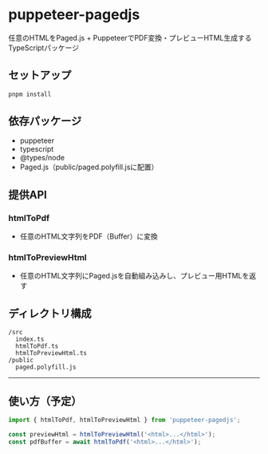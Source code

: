 # puppeteer-pagedjs

任意のHTMLをPaged.js + PuppeteerでPDF変換・プレビューHTML生成するTypeScriptパッケージ

## セットアップ

```sh
pnpm install
```

## 依存パッケージ
- puppeteer
- typescript
- @types/node
- Paged.js（public/paged.polyfill.jsに配置）

## 提供API

### htmlToPdf
- 任意のHTML文字列をPDF（Buffer）に変換

### htmlToPreviewHtml
- 任意のHTML文字列にPaged.jsを自動組み込みし、プレビュー用HTMLを返す

## ディレクトリ構成

```
/src
  index.ts
  htmlToPdf.ts
  htmlToPreviewHtml.ts
/public
  paged.polyfill.js
```

---

## 使い方（予定）

```ts
import { htmlToPdf, htmlToPreviewHtml } from 'puppeteer-pagedjs';

const previewHtml = htmlToPreviewHtml('<html>...</html>');
const pdfBuffer = await htmlToPdf('<html>...</html>');
```
